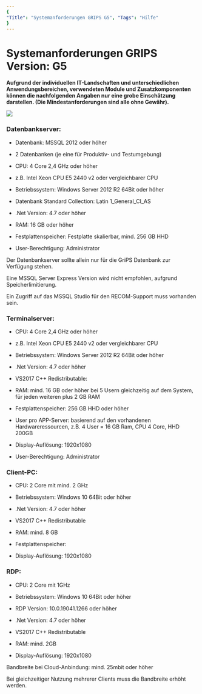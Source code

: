 ```yaml
---
{
"Title": "Systemanforderungen GRIPS G5", "Tags": "Hilfe"
}
---
```


# Systemanforderungen GRIPS Version: G5


**Aufgrund der individuellen IT-Landschaften und unterschiedlichen Anwendungsbereichen, verwendeten Module und Zusatzkomponenten können die nachfolgenden Angaben nur eine grobe Einschätzung darstellen. (Die Mindestanforderungen sind alle ohne Gewähr).** 

![](https://docs.recom.eu/images/b33da382-1f25-4440-865a-df6ea2b88e23.jpg)

### Datenbankserver:

* Datenbank: MSSQL 2012 oder höher

* 2 Datenbanken (je eine für Produktiv- und Testumgebung)

* CPU: 4 Core 2,4 GHz oder höher

* z.B. Intel Xeon CPU E5 2440 v2 oder vergleichbarer CPU

* Betriebssystem: Windows Server 2012 R2 64Bit oder höher

* Datenbank Standard Collection: Latin 1_General_CI_AS

* .Net Version: 4.7 oder höher

* RAM: 16 GB oder höher

* Festplattenspeicher: Festplatte skalierbar, mind. 256 GB HHD

* User-Berechtigung: Administrator


Der Datenbankserver sollte allein nur für die GriPS Datenbank zur Verfügung stehen.

Eine MSSQL Server Express Version wird nicht empfohlen, aufgrund Speicherlimitierung.

Ein Zugriff auf das MSSQL Studio für den RECOM-Support muss vorhanden sein.


### Terminalserver:

* CPU: 4 Core 2,4 GHz oder höher

* z.B. Intel Xeon CPU E5 2440 v2 oder vergleichbarer CPU

* Betriebssystem: Windows Server 2012 R2 64Bit oder höher

* .Net Version: 4.7 oder höher

* VS2017 C++ Redistributable:

* RAM: mind. 16 GB oder höher bei 5 Usern gleichzeitig auf dem System, für jeden weiteren plus 2 GB RAM

* Festplattenspeicher: 256 GB HHD oder höher

* User pro APP-Server: basierend auf den vorhandenen Hardwareressourcen, z.B. 4 User = 16 GB Ram, CPU 4 Core, HHD 200GB

* Display-Auflösung: 1920x1080

* User-Berechtigung: Administrator


### Client-PC:

* CPU: 2 Core mit mind. 2 GHz

* Betriebssystem: Windows 10 64Bit oder höher

* .Net Version: 4.7 oder höher

* VS2017 C++ Redistributable

* RAM: mind. 8 GB

* Festplattenspeicher:

* Display-Auflösung: 1920x1080


### RDP:

* CPU: 2 Core mit 1GHz

* Betriebssystem: Windows 10 64Bit oder höher

* RDP Version: 10.0.19041.1266 oder höher

* .Net Version: 4.7 oder höher

* VS2017 C++ Redistributable

* RAM: mind. 2GB

* Display-Auflösung: 1920x1080

Bandbreite bei Cloud-Anbindung: mind. 25mbit oder höher

Bei gleichzeitiger Nutzung mehrerer Clients muss die Bandbreite erhöht werden.
